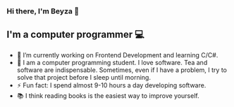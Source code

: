 ### Hi there, I'm Beyza 👋

## I'm a computer programmer :computer:

- 🔭 I’m currently working on Frontend Development and learning C/C#.
- 💬 I am a computer programming student. I love software. Tea and software are indispensable. Sometimes, even if I have a problem, I try to solve that project before I sleep until morning.
- ⚡ Fun fact: I spend almost 9-10 hours a day developing software.
- 📚 I think reading books is the easiest way to improve yourself.
